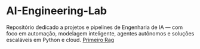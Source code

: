 # AI-Engineering-Lab
Repositório dedicado a projetos e pipelines de Engenharia de IA — com foco em automação, modelagem inteligente, agentes autônomos e soluções escaláveis em Python e cloud.
[Primeiro Rag](https://github.com/tjoelc/AI-Engineering-Lab/blob/main/RAG.ipynb)
